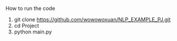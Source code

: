 How to run the code
1. git clone https://github.com/wowowoxuan/NLP_EXAMPLE_PJ.git
2. cd Project
3. python main.py
